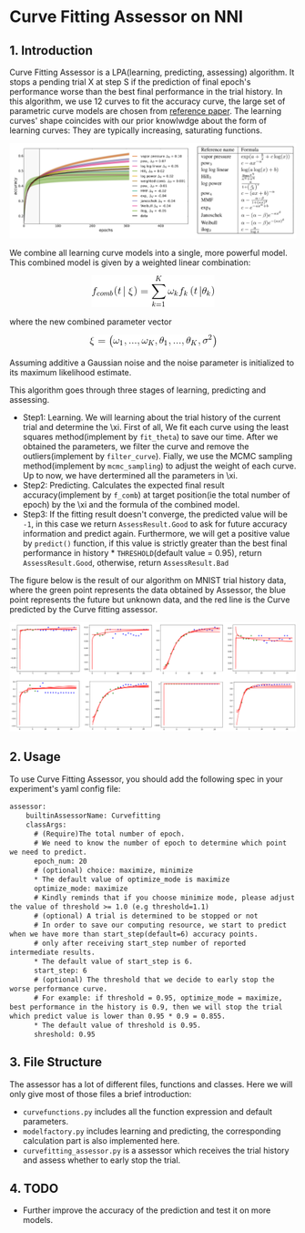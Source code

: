 Curve Fitting Assessor on NNI
===

## 1. Introduction
Curve Fitting Assessor is a LPA(learning, predicting, assessing) algorithm. It stops a pending trial X at step S if the prediction of final epoch's performance worse than the best final performance in the trial history. In this algorithm, we use 12 curves to fit the accuracy curve, the large set of parametric curve models are chosen from [reference paper][1]. The learning curves' shape coincides with our prior knowlwdge about the form of learning curves: They are typically increasing, saturating functions.

<p align="center">
<img src="./learning_curve.PNG" alt="drawing"/>
</p>

We combine all learning curve models into a single, more powerful model. This combined model is given by a weighted linear combination:
<p align="center">
<img src="./f_comb.gif" alt="drawing"/>
</p>
where the new combined parameter vector
<p align="center">
<img src="./expression_xi.gif" alt="drawing"/>
</p>
Assuming additive a Gaussian noise and the noise parameter is initialized to its maximum likelihood estimate.

This algorithm goes through three stages of learning, predicting and assessing.
* Step1: Learning. We will learning about the trial history of the current trial and determine the \xi. First of all, We fit each curve using the least squares method(implement by `fit_theta`) to save our time. After we obtained the parameters, we filter the curve and remove the outliers(implement by `filter_curve`). Fially, we use the MCMC sampling method(implement by `mcmc_sampling`) to adjust the weight of each curve. Up to now, we have dertermined all the parameters in \xi.
* Step2: Predicting. Calculates the expected final result accuracy(implement by `f_comb`) at target position(ie the total number of epoch) by the \xi and the formula of the combined model.
* Step3: If the fitting result doesn't converge, the predicted value will be `-1`, in this case we return `AssessResult.Good` to ask for future accuracy information and predict again. Furthermore, we will get a positive value by `predict()` function, if this value is strictly greater than the best final performance in history * `THRESHOLD`(default value = 0.95), return `AssessResult.Good`, otherwise, return  `AssessResult.Bad`

The figure below is the result of our algorithm on MNIST trial history data, where the green point represents the data obtained by Assessor, the blue point represents the future but unknown data, and the red line is the Curve predicted by the Curve fitting assessor.

<p align="center">
<img src="./example_of_curve_fitting.PNG" alt="drawing"/>
</p>

## 2. Usage
To use Curve Fitting Assessor, you should add the following spec in your experiment's yaml config file:

```
assessor:
    builtinAssessorName: Curvefitting
    classArgs:
      # (Require)The total number of epoch.
      # We need to know the number of epoch to determine which point we need to predict.
      epoch_num: 20
      # (optional) choice: maximize, minimize
      * The default value of optimize_mode is maximize
      optimize_mode: maximize
      # Kindly reminds that if you choose minimize mode, please adjust the value of threshold >= 1.0 (e.g threshold=1.1)
      # (optional) A trial is determined to be stopped or not
      # In order to save our computing resource, we start to predict when we have more than start_step(default=6) accuracy points.
      # only after receiving start_step number of reported intermediate results.
      * The default value of start_step is 6.
      start_step: 6
      # (optional) The threshold that we decide to early stop the worse performance curve.
      # For example: if threshold = 0.95, optimize_mode = maximize, best performance in the history is 0.9, then we will stop the trial which predict value is lower than 0.95 * 0.9 = 0.855.
      * The default value of threshold is 0.95.
      shreshold: 0.95
```

## 3. File Structure
The assessor has a lot of different files, functions and classes. Here we will only give most of those files a brief introduction:

* `curvefunctions.py` includes all the function expression and default parameters.
* `modelfactory.py` includes learning and predicting, the corresponding calculation part is also implemented here.
* `curvefitting_assessor.py` is a assessor which receives the trial history and assess whether to early stop the trial.

## 4. TODO
* Further improve the accuracy of the prediction and test it on more models.


[1]: http://aad.informatik.uni-freiburg.de/papers/15-IJCAI-Extrapolation_of_Learning_Curves.pdf
